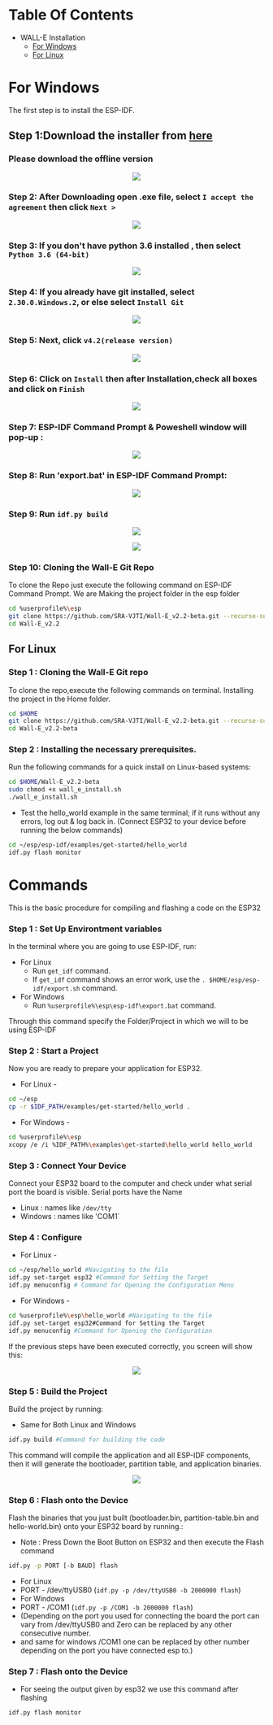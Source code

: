 # Table Of Contents
* WALL-E Installation
    * [For Windows](#for-windows)
    * [For Linux](#for-linux)

# For Windows
The first step is to install the ESP-IDF. 

## Step 1:Download the installer from [here]( https://docs.espressif.com/projects/esp-idf/en/latest/esp32/get-started/windows-setup.html#esp-idf-tools-installer )
### Please download the offline version
<p align="center">
  <img src="https://user-images.githubusercontent.com/66636289/112637273-f8ae2180-8e63-11eb-8f96-4921fd6c1441.png">
</p>

### Step 2: After Downloading open .exe file, select `I accept the agreement` then click `Next >`
<p align="center">
  <img src="https://github.com/hashmis79/Wall-e-Installations/blob/main/Assets/2.png">
</p>

### Step 3: If you don't have python 3.6 installed , then select `Python 3.6 (64-bit)`  
<p align="center">
  <img src="https://github.com/hashmis79/Wall-e-Installations/blob/main/Assets/3.png">
</p>

### Step 4: If you already have git installed, select `2.30.0.Windows.2`, or else select `Install Git`   
<p align="center">
  <img src="https://github.com/hashmis79/Wall-e-Installations/blob/main/Assets/4.png">
</p>

### Step 5: Next, click `v4.2(release version)` 
<p align="center">
  <img src="https://github.com/hashmis79/Wall-e-Installations/blob/main/Assets/5.png">
</p>



### Step 6: Click on `Install` then after Installation,check all boxes and click on `Finish`
<p align="center">
  <img src="https://github.com/hashmis79/Wall-e-Installations/blob/main/Assets/7.png">
</p>


### Step 7: ESP-IDF Command Prompt & Poweshell window will pop-up :
<p align="center">
  <img src="https://github.com/hashmis79/Wall-e-Installations/blob/main/Assets/8.png">
</p>

 
### Step 8: Run 'export.bat' in ESP-IDF Command Prompt:
<p align="center">
  <img src="https://github.com/hashmis79/Wall-e-Installations/blob/main/Assets/9.png">
</p>

### Step 9: Run `idf.py build`
<p align="center">
  <img src="https://github.com/hashmis79/Wall-e-Installations/blob/main/Assets/10.png">
</p>

<p align="center">
  <img src="https://github.com/hashmis79/Wall-e-Installations/blob/main/Assets/10(1).png">
</p>

### Step 10: Cloning the Wall-E Git Repo
To clone the Repo just execute the following command on ESP-IDF Command Prompt. We are Making the project folder in the esp folder
```sh
cd %userprofile%\esp
git clone https://github.com/SRA-VJTI/Wall-E_v2.2-beta.git --recurse-submodules
cd Wall-E_v2.2

```
## For Linux 
### Step 1 : Cloning the Wall-E Git repo
To clone the repo,execute the following commands on terminal. Installing the project in the Home folder.
```sh
cd $HOME
git clone https://github.com/SRA-VJTI/Wall-E_v2.2-beta.git --recurse-submodules
cd Wall-E_v2.2-beta
```
### Step 2 : Installing the necessary prerequisites.
Run the following commands for a quick install on Linux-based systems:
```sh
cd $HOME/Wall-E_v2.2-beta
sudo chmod +x wall_e_install.sh
./wall_e_install.sh
```
- Test the hello_world example in the same terminal; if it runs without any errors, log out & log back in.
(Connect ESP32 to your device before running the below commands)
```sh
cd ~/esp/esp-idf/examples/get-started/hello_world
idf.py flash monitor
```
# Commands
This is the basic procedure for compiling and flashing a code on the ESP32
### Step 1 : Set Up Environtment variables
In the terminal where you are going to use ESP-IDF, run:
- For Linux  
   - Run `get_idf` command.
   - If `get_idf` command shows an error work, use the `. $HOME/esp/esp-idf/export.sh` command.
- For Windows
   - Run `%userprofile%\esp\esp-idf\export.bat` command.

Through this command specify the Folder/Project in which we will to be using ESP-IDF 
### Step 2 : Start a Project
Now you are ready to prepare your application for ESP32.
* For Linux -
```sh
cd ~/esp
cp -r $IDF_PATH/examples/get-started/hello_world .
```
* For Windows -
```sh
cd %userprofile%\esp
xcopy /e /i %IDF_PATH%\examples\get-started\hello_world hello_world
```
### Step 3 : Connect Your Device
Connect your ESP32 board to the computer and check under what serial port the board is visible.
Serial ports have the Name
* Linux : names like `/dev/tty`
* Windows : names like 'COM1`
### Step 4 : Configure

* For Linux -
```sh
cd ~/esp/hello_world #Navigating to the file
idf.py set-target esp32 #Command for Setting the Target 
idf.py menuconfig # Command for Opening the Configuration Menu
```
* For Windows -
```sh
cd %userprofile%\esp\hello_world #Navigating to the file
idf.py set-target esp32#Command for Setting the Target
idf.py menuconfig #Command for Opening the Configuration
```
If the previous steps have been executed correctly, you screen will show this:
<p align="center">
  <img src="https://github.com/hashmis79/Wall-e-Installations/blob/main/Assets/project-configuration1.png">
</p>

### Step 5 : Build the Project
Build the project by running:
* Same for Both Linux and Windows
```sh
idf.py build #Command for building the code
```
This command will compile the application and all ESP-IDF components, then it will generate the bootloader, partition table, and application binaries.
<p align="center">
  <img src="https://github.com/hashmis79/Wall-e-Installations/blob/main/Assets/build.png">
</p>

### Step 6 : Flash onto the Device
Flash the binaries that you just built (bootloader.bin, partition-table.bin and hello-world.bin) onto your ESP32 board by running.:
* Note : Press Down the Boot Button on ESP32 and then execute the Flash command
```sh
idf.py -p PORT [-b BAUD] flash 
```
* For Linux 
* PORT - /dev/ttyUSB0 (`idf.py -p /dev/ttyUSB0 -b 2000000 flash`)
* For Windows 
* PORT - /COM1 (`idf.py -p /COM1 -b 2000000 flash`)
* (Depending on the port you used for connecting the board the port can vary from /dev/ttyUSB0 and Zero can be replaced by any other consecutive number.
* and same for windows /COM1 one can be replaced by other number depending on the port you have connected esp to.)
### Step 7 : Flash onto the Device
* For seeing the output given by esp32 we use this command after flashing
```sh
idf.py flash monitor
```



